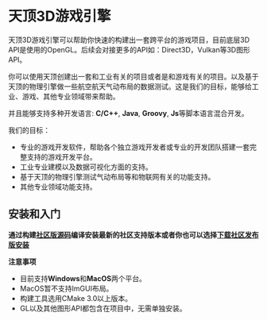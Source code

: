 # 天顶3D游戏引擎

天顶3D游戏引擎可以帮助你快速的构建出一套跨平台的游戏项目，目前底层3D API是使用的OpenGL。后续会对接更多的API如：Direct3D，Vulkan等3D图形API。

你可以使用天顶创建出一套和工业有关的项目或者是和游戏有关的项目。以及基于天顶的物理引擎做一些航空航天气动布局的数据测试。这是我们的目标，能够给工业、游戏、其他专业领域带来帮助。

并且能够支持多种开发语言: **C/C++**, **Java**, **Groovy**, **Js**等脚本语言混合开发。

我们的目标：

- 专业的游戏开发软件，帮助各个独立游戏开发者或专业的开发团队搭建一套完整支持的游戏开发平台。
- 工业专业建模以及数据可视化方面的支持。
- 基于天顶的物理引擎测试气动布局等和物联网有关的功能支持。
- 其他专业领域功能支持。

## 安装和入门

**通过构建[社区版源码](https://github.com/orvals/zenith)编译安装最新的社区支持版本或者你也可以选择[下载社区发布版安装](https://github.com/orvals/zenith/releases)**

**注意事项**

- 目前支持**Windows**和**MacOS**两个平台。
- MacOS暂不支持ImGUI布局。
- 构建工具选用CMake 3.0以上版本。
- GL以及其他图形API都包含在项目中，无需单独安装。
